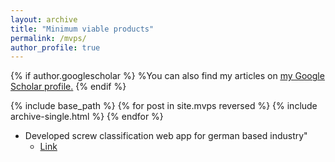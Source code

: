 ```yaml
---
layout: archive
title: "Minimum viable products"
permalink: /mvps/
author_profile: true
---
```


{% if author.googlescholar %}
  %You can also find my articles on <u><a href="{{author.googlescholar}}">my Google Scholar profile</a>.</u>
{% endif %}

{% include base_path %}
{% for post in site.mvps reversed %}
  {% include archive-single.html %}
{% endfor %}


* Developed screw classification web app for german based industry" 
  * [Link](http://dennis-meuer.com/static/index.html)
